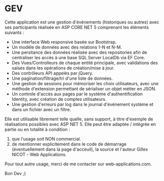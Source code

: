 # GEV
Cette application est une gestion d'événements (historiques ou autres) avec ses participants réalisée en ASP CORE NET 5 comprenant les éléments suivants :

* Une interface Web responsive basée sur Bootstrap.
* Un modèle de données avec des relations 1-N et N-M.
* Une persitance des données réalisée avec des repositories afin de centraliser les accès à une base SQL Server LocalDb via EF Core.
* Des Vues/Controlleurs de chaque entité principale, avec validations des saises dans les opérations de création/mise à jour.
* Des contrôleurs API appelés par jQuery.
* Une pagination/filtrage/tri d'une liste de données.
* Une gestion de sessions pour mémoriser les choix utilisateurs, avec une méthode d'extension permettant de sérialiser un objet métier en JSON.
* Un controle d'accès aux pages par le système d'authentification Identity, avec création de comptes utilisateurs.
* Une gestion d'erreurs par log dans le journal d'événement système et dans un fichier avec un filtre.

Elle est utilisable librement telle quelle, sans support, à titre d'exemple de réalisations possibles avec ASP NET 5. Elle peut être adaptée / intégrée en partie ou en totalité à condition : 

1. que l'usage soit NON commercial.
2. de mentionner explicitement dans le code de démarrage (éventuellement dans la page d'acceuil), la source et l'auteur Gilles NICOT - Web Applications.

Pour tout autre usage, merci de me contacter sur web-applications.com.

Bon Dev ;)
